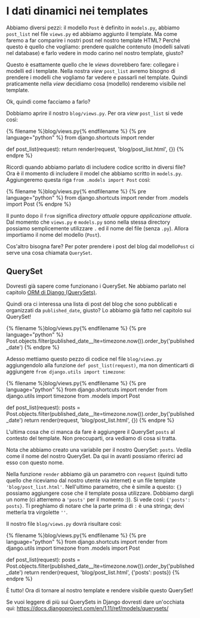 # I dati dinamici nei templates

Abbiamo diversi pezzi: il modello `Post` è definito in `models.py`, abbiamo `post_list` nel file `views.py` ed abbiamo aggiunto il template. Ma come faremo a far comparire i nostri post nel nostro template HTML? Perché questo è quello che vogliamo: prendere qualche contenuto (modelli salvati nel database) e farlo vedere in modo carino nel nostro template, giusto?

Questo è esattamente quello che le *views* dovrebbero fare: collegare i modelli ed i template. Nella nostra *view* `post_list` avremo bisogno di prendere i modelli che vogliamo far vedere e passarli nel template. Quindi praticamente nella *view* decidiamo cosa (modello) renderemo visibile nel template.

Ok, quindi come facciamo a farlo?

Dobbiamo aprire il nostro `blog/views.py`. Per ora *view* `post_list` si vede così:

{% filename %}blog/views.py{% endfilename %}
{% pre language="python" %}
from django.shortcuts import render

def post_list(request):
    return render(request, 'blog/post_list.html', {})
{% endpre %}

Ricordi quando abbiamo parlato di includere codice scritto in diversi file? Ora è il momento di includere il model che abbiamo scritto in `models.py`. Aggiungeremo questa riga `from .models import Post` così:

{% filename %}blog/views.py{% endfilename %}
{% pre language="python" %}
from django.shortcuts import render
from .models import Post
{% endpre %}

Il punto dopo il `from` significa *directory attuale* oppure *applicazione attuale*. Dal momento che `views.py` e `models.py` sono nella stessa directory possiamo semplicemente utilizzare `.` ed il nome del file (senza `.py`). Allora importiamo il nome del modello (`Post`).

Cos'altro bisogna fare? Per poter prendere i post del blog dal modello`Post` ci serve una cosa chiamata `QuerySet`.

## QuerySet

Dovresti già sapere come funzionano i QuerySet. Ne abbiamo parlato nel capitolo [ORM di Django (QuerySets)](../django_orm/README.md).

Quindi ora ci interessa una lista di post del blog che sono pubblicati e organizzati da `published_date`, giusto? Lo abbiamo già fatto nel capitolo sui QuerySet!

{% filename %}blog/views.py{% endfilename %}
{% pre language="python" %}
Post.objects.filter(published_date__lte=timezone.now()).order_by('published_date')
{% endpre %}

Adesso mettiamo questo pezzo di codice nel file `blog/views.py` aggiungendolo alla funzione `def post_list(request)`, ma non dimenticarti di aggiungere `from django.utils import timezone`:

{% filename %}blog/views.py{% endfilename %}
{% pre language="python" %}
from django.shortcuts import render
from django.utils import timezone
from .models import Post

def post_list(request):
    posts = Post.objects.filter(published_date__lte=timezone.now()).order_by('published_date')
    return render(request, 'blog/post_list.html', {})
{% endpre %}

L'ultima cosa che ci manca da fare è aggiungere il QuerySet `posts` al contesto del template. Non preccuparti, ora vediamo di cosa si tratta.

Nota che abbiamo creato una variabile per il nostro QuerySet: `posts`. Vedila come il nome del nostro QuerySet. Da qui in avanti possiamo riferirci ad esso con questo nome.

Nella funzione `render` abbiamo già un parametro con `request` (quindi tutto quello che riceviamo dal nostro utente via internet) e un file template `'blog/post_list.html'`. Nell'ultimo parametro, che è simile a questo: `{}` possiamo aggiungere cose che il template possa utilizzare. Dobbiamo dargli un nome (ci atterremo a `'posts'` per il momento :)). Si vede così: `{'posts': posts}`. Ti preghiamo di notare che la parte prima di `:` è una stringa; devi metterla tra virgolette `''`.

Il nostro file `blog/views.py` dovrà risultare così:

{% filename %}blog/views.py{% endfilename %}
{% pre language="python" %}
from django.shortcuts import render
from django.utils import timezone
from .models import Post

def post_list(request):
    posts = Post.objects.filter(published_date__lte=timezone.now()).order_by('published_date')
    return render(request, 'blog/post_list.html', {'posts': posts})
{% endpre %}

È tutto! Ora di tornare al nostro template e rendere visibile questo QuerySet!

Se vuoi leggere di più sui QuerySets in Django dovresti dare un'occhiata qui: https://docs.djangoproject.com/en/1.11/ref/models/querysets/
